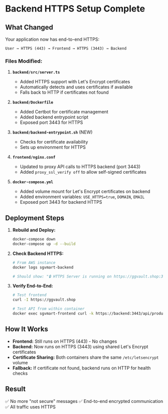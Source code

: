 # Backend HTTPS Setup Complete

## What Changed

Your application now has end-to-end HTTPS:
```
User → HTTPS (443) → Frontend → HTTPS (3443) → Backend
```

### Files Modified:

1. **`backend/src/server.ts`**
   - Added HTTPS support with Let's Encrypt certificates
   - Automatically detects and uses certificates if available
   - Falls back to HTTP if certificates not found

2. **`backend/Dockerfile`**
   - Added Certbot for certificate management
   - Added backend entrypoint script
   - Exposed port 3443 for HTTPS

3. **`backend/backend-entrypoint.sh`** (NEW)
   - Checks for certificate availability
   - Sets up environment for HTTPS

4. **`frontend/nginx.conf`**
   - Updated to proxy API calls to HTTPS backend (port 3443)
   - Added `proxy_ssl_verify off` to allow self-signed certificates

5. **`docker-compose.yml`**
   - Added volume mount for Let's Encrypt certificates on backend
   - Added environment variables: `USE_HTTPS=true`, `DOMAIN`, `EMAIL`
   - Exposed port 3443 for backend HTTPS

## Deployment Steps

1. **Rebuild and Deploy:**
   ```bash
   docker-compose down
   docker-compose up -d --build
   ```

2. **Check Backend HTTPS:**
   ```bash
   # From AWS instance
   docker logs sgvmart-backend
   
   # Should show: "🔒 HTTPS Server is running on https://ggvault.shop:3443"
   ```

3. **Verify End-to-End:**
   ```bash
   # Test frontend
   curl -I https://ggvault.shop
   
   # Test API from within container
   docker exec sgvmart-frontend curl -k https://backend:3443/api/products
   ```

## How It Works

- **Frontend:** Still runs on HTTPS (443) - No changes
- **Backend:** Now runs on HTTPS (3443) using shared Let's Encrypt certificates
- **Certificate Sharing:** Both containers share the same `/etc/letsencrypt` volume
- **Fallback:** If certificate not found, backend runs on HTTP for health checks

## Result

✅ No more "not secure" messages
✅ End-to-end encrypted communication
✅ All traffic uses HTTPS
